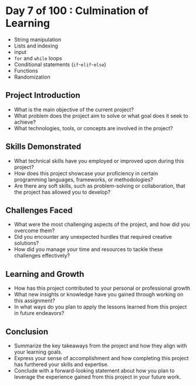 # Day 7 of 100 : Culmination of Learning

- String manipulation
- Lists and indexing
- input
- `for` and `while` loops
- Conditional statements (`if`-`elif`-`else`)
- Functions
- Randomization

## Project Introduction

- What is the main objective of the current project?
- What problem does the project aim to solve or what goal does it seek to achieve?
- What technologies, tools, or concepts are involved in the project?

## Skills Demonstrated

- What technical skills have you employed or improved upon during this project?
- How does this project showcase your proficiency in certain programming languages, frameworks, or methodologies?
- Are there any soft skills, such as problem-solving or collaboration, that the project has allowed you to develop?

## Challenges Faced

- What were the most challenging aspects of the project, and how did you overcome them?
- Did you encounter any unexpected hurdles that required creative solutions?
- How did you manage your time and resources to tackle these challenges effectively?

## Learning and Growth

- How has this project contributed to your personal or professional growth
- What new insights or knowledge have you gained through working on this assignment?
- In what ways do you plan to apply the lessons learned from this project in future endeavors?

## Conclusion

- Summarize the key takeaways from the project and how they align with your learning goals.
- Express your sense of accomplishment and how completing this project has furthered your skills and expertise.
- Conclude with a forward-looking statement about how you plan to leverage the experience gained from this project in your future work.
